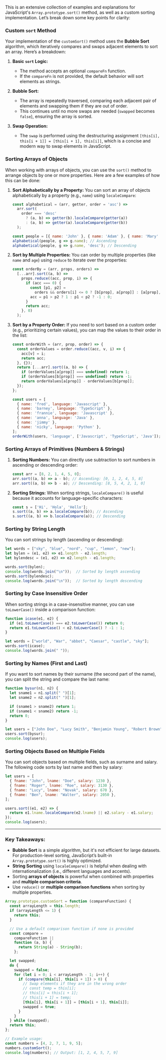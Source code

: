 This is an extensive collection of examples and explanations for JavaScript's `Array.prototype.sort()` method, as well as a custom sorting implementation. Let’s break down some key points for clarity:

### Custom `sort` Method

Your implementation of the `customSort()` method uses the **Bubble Sort** algorithm, which iteratively compares and swaps adjacent elements to sort an array. Here’s a breakdown:

1. **Basic `sort` Logic:**
   - The method accepts an optional `compareFn` function.
   - If the `compareFn` is not provided, the default behavior will sort elements as strings.

2. **Bubble Sort:**
   - The array is repeatedly traversed, comparing each adjacent pair of elements and swapping them if they are out of order.
   - This continues until no more swaps are needed (`swapped` becomes `false`), ensuring the array is sorted.

3. **Swap Operation:**
   - The `swap` is performed using the destructuring assignment `[this[i], this[i + 1]] = [this[i + 1], this[i]]`, which is a concise and modern way to swap elements in JavaScript.

### Sorting Arrays of Objects

When working with arrays of objects, you can use the `sort()` method to arrange objects by one or more properties. Here are a few examples of how this can be done:

1. **Sort Alphabetically by a Property:**
   You can sort an array of objects alphabetically by a property (e.g., `name`) using `localeCompare`:

   ```javascript
   const alphabetical = (arr, getter, order = 'asc') =>
     arr.sort(
       order === 'desc'
         ? (a, b) => getter(b).localeCompare(getter(a))
         : (a, b) => getter(a).localeCompare(getter(b))
     );

   const people = [{ name: 'John' }, { name: 'Adam' }, { name: 'Mary' }];
   alphabetical(people, g => g.name); // Ascending
   alphabetical(people, g => g.name, 'desc'); // Descending
   ```

2. **Sort by Multiple Properties:**
   You can order by multiple properties (like `name` and `age`) using `reduce` to iterate over the properties:

   ```javascript
   const orderBy = (arr, props, orders) =>
     [...arr].sort((a, b) =>
       props.reduce((acc, prop, i) => {
         if (acc === 0) {
           const [p1, p2] =
             orders && orders[i] <= 0 ? [b[prop], a[prop]] : [a[prop], b[prop]];
           acc = p1 > p2 ? 1 : p1 < p2 ? -1 : 0;
         }
         return acc;
       }, 0)
     );
   ```

3. **Sort by a Property Order:**
   If you need to sort based on a custom order (e.g., prioritizing certain values), you can map the values to their order in the list:

   ```javascript
   const orderWith = (arr, prop, order) => {
     const orderValues = order.reduce((acc, v, i) => {
       acc[v] = i;
       return acc;
     }, {});
     return [...arr].sort((a, b) => {
       if (orderValues[a[prop]] === undefined) return 1;
       if (orderValues[b[prop]] === undefined) return -1;
       return orderValues[a[prop]] - orderValues[b[prop]];
     });
   };

   const users = [
     { name: 'fred', language: 'Javascript' },
     { name: 'barney', language: 'TypeScript' },
     { name: 'frannie', language: 'Javascript' },
     { name: 'anna', language: 'Java' },
     { name: 'jimmy' },
     { name: 'nicky', language: 'Python' },
   ];
   orderWith(users, 'language', ['Javascript', 'TypeScript', 'Java']);
   ```

### Sorting Arrays of Primitives (Numbers & Strings)

1. **Sorting Numbers:**
   You can directly use subtraction to sort numbers in ascending or descending order:

   ```javascript
   const arr = [8, 2, 1, 4, 5, 0];
   arr.sort((a, b) => a - b); // Ascending: [0, 1, 2, 4, 5, 8]
   arr.sort((a, b) => b - a); // Descending: [8, 5, 4, 2, 1, 0]
   ```

2. **Sorting Strings:**
   When sorting strings, `localeCompare()` is useful because it accounts for language-specific characters:

   ```javascript
   const s = ['Hi', 'Hola', 'Hello'];
   s.sort((a, b) => a.localeCompare(b)); // Ascending
   s.sort((a, b) => b.localeCompare(a)); // Descending
   ```

### Sorting by String Length

You can sort strings by length (ascending or descending):

```javascript
let words = ["sky", "blue", "nord", "cup", "lemon", "new"];
let bylen = (e1, e2) => e1.length - e2.length;
let bylendesc = (e1, e2) => e2.length - e1.length;

words.sort(bylen);
console.log(words.join("\n"));  // Sorted by length ascending
words.sort(bylendesc);
console.log(words.join("\n"));  // Sorted by length descending
```

### Sorting by Case Insensitive Order

When sorting strings in a case-insensitive manner, you can use `toLowerCase()` inside a comparison function:

```javascript
function icase(e1, e2) {
  if (e1.toLowerCase() === e2.toLowerCase()) return 0;
  return e1.toLowerCase() < e2.toLowerCase() ? -1 : 1;
}

let words = ["world", "War", "abbot", "Caesar", "castle", "sky"];
words.sort(icase);
console.log(words.join(" "));
```

### Sorting by Names (First and Last)

If you want to sort names by their surname (the second part of the name), you can split the string and compare the last name:

```javascript
function bysur(n1, n2) {
  let sname1 = n1.split(" ")[1];
  let sname2 = n2.split(" ")[1];

  if (sname1 > sname2) return 1;
  if (sname1 < sname2) return -1;
  return 0;
}

let users = ["John Doe", "Lucy Smith", "Benjamin Young", "Robert Brown"];
users.sort(bysur);
console.log(users);
```

### Sorting Objects Based on Multiple Fields

You can sort objects based on multiple fields, such as surname and salary. The following code sorts by last name and then by salary:

```javascript
let users = [
  { fname: "John", lname: "Doe", salary: 1230 },
  { fname: "Roger", lname: "Roe", salary: 3130 },
  { fname: "Lucy", lname: "Novak", salary: 670 },
  { fname: "Ben", lname: "Walter", salary: 2050 },
];

users.sort((e1, e2) => {
  return e1.lname.localeCompare(e2.lname) || e2.salary - e1.salary;
});
console.log(users);
```

---

### Key Takeaways:

- **Bubble Sort** is a simple algorithm, but it's not efficient for large datasets. For production-level sorting, JavaScript’s built-in `Array.prototype.sort()` is highly optimized.
- **String Sorting** using `localeCompare()` is helpful when dealing with internationalization (i.e., different languages and accents).
- Sorting **arrays of objects** is powerful when combined with properties and **multiple comparison criteria**.
- Use `reduce()` or **multiple comparison functions** when sorting by multiple properties.


```js
Array.prototype.customSort = function (compareFunction) {
  const arrayLength = this.length;
  if (arrayLength <= 1) {
    return this;
  }

  // Use a default comparison function if none is provided
  const compare =
    compareFunction ||
    function (a, b) {
      return String(a) - String(b);
    };

  let swapped;
  do {
    swapped = false;
    for (let i = 0; i < arrayLength - 1; i++) {
      if (compare(this[i], this[i + 1]) > 0) {
        // Swap elements if they are in the wrong order
        // const temp = this[i];
        // this[i] = this[i + 1];
        // this[i + 1] = temp;
        [this[i], this[i + 1]] = [this[i + 1], this[i]];
        swapped = true;
      }
    }
  } while (swapped);
  return this;
};

// Example usage:
const numbers = [4, 2, 7, 1, 9, 5];
numbers.customSort();
console.log(numbers); // Output: [1, 2, 4, 5, 7, 9]

```
